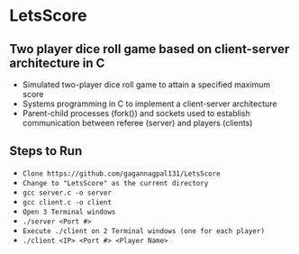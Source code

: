 # LetsScore

## Two player dice roll game based on client-server architecture in C

* Simulated two-player dice roll game to attain a specified maximum score
* Systems programming in C to implement a client-server architecture
* Parent-child processes (fork()) and sockets used to establish communication between referee (server) and players (clients)


## Steps to Run

* `Clone https://github.com/gagannagpal131/LetsScore`
* `Change to "LetsScore" as the current directory`
* `gcc server.c -o server`
* `gcc client.c -o client`
* `Open 3 Terminal windows`
* `./server <Port #>`
* `Execute ./client on 2 Terminal windows (one for each player)`
* `./client <IP> <Port #> <Player Name>`
